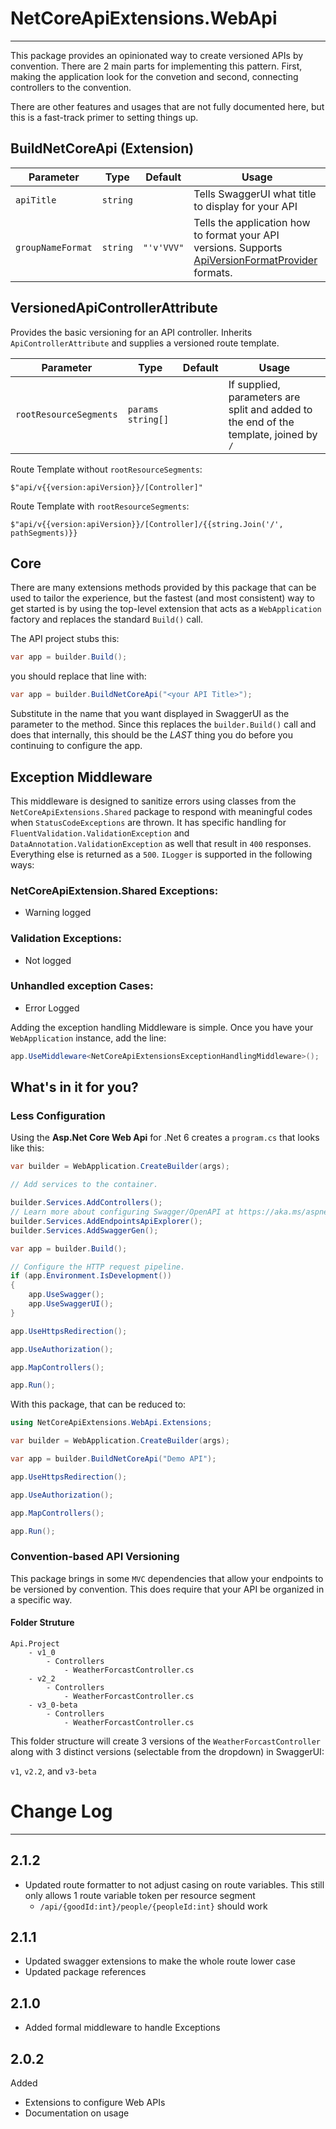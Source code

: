 ﻿# NetCoreApiExtensions.WebApi
---
This package provides an opinionated way to create versioned APIs by convention. There are 2 main parts for implementing this pattern. First, making the application look for the convetion and second, connecting controllers to the convention.

There are other features and usages that are not fully documented here, but this is a fast-track primer to setting things up.

## BuildNetCoreApi (Extension)
| Parameter | Type | Default | Usage | 
| ----------- | ----------- | ---------- | ---------- |
| `apiTitle` | `string` | | Tells SwaggerUI what title to display for your API |
| `groupNameFormat` | `string` | `"'v'VVV"` | Tells the application how to format your API versions. Supports [ApiVersionFormatProvider](https://github.com/dotnet/aspnet-api-versioning/wiki/Version-Format) formats. |

## VersionedApiControllerAttribute

Provides the basic versioning for an API controller. Inherits `ApiControllerAttribute`
and supplies a versioned route template.

| Parameter | Type | Default | Usage | 
| ----------- | ----------- | ---------- | ---------- |
| `rootResourceSegments` | `params string[]` | | If supplied, parameters are split and added to the end of the template, joined by `/` |

Route Template without `rootResourceSegments`:

```
$"api/v{{version:apiVersion}}/[Controller]"
```

Route Template with `rootResourceSegments`:

```
$"api/v{{version:apiVersion}}/[Controller]/{{string.Join('/', pathSegments)}}
```

## Core

There are many extensions methods provided by this package that can be used to tailor the experience, but the fastest (and most consistent) way to get started is by using the top-level extension that acts as a `WebApplication` factory and replaces the standard `Build()` call.

The API project stubs this:
``` C#
var app = builder.Build();
```

you should replace that line with:
``` C#
var app = builder.BuildNetCoreApi("<your API Title>");
```

Substitute in the name that you want displayed in SwaggerUI as the parameter to the method. Since this replaces the `builder.Build()` call and does that internally, this should be the *LAST* thing you do before you continuing to configure the app.

## Exception Middleware
This middleware is designed to sanitize errors using classes from the `NetCoreApiExtensions.Shared` package to respond with meaningful codes when `StatusCodeExceptions` are thrown. It has specific handling for `FluentValidation.ValidationException` and `DataAnnotation.ValidationException` as well that result in `400` responses. Everything else is returned as a `500`. `ILogger` is supported in the following ways:

### NetCoreApiExtension.Shared Exceptions:
* Warning logged

### Validation Exceptions: 
* Not logged
  
### Unhandled exception Cases:
* Error Logged
  

Adding the exception handling Middleware is simple. Once you have your `WebApplication` instance, add the line:

``` C#
app.UseMiddleware<NetCoreApiExtensionsExceptionHandlingMiddleware>();
```



## What's in it for you?
### Less Configuration
Using the **Asp.Net Core Web Api** for .Net 6 creates a `program.cs` that looks like this:
``` C#
var builder = WebApplication.CreateBuilder(args);

// Add services to the container.

builder.Services.AddControllers();
// Learn more about configuring Swagger/OpenAPI at https://aka.ms/aspnetcore/swashbuckle
builder.Services.AddEndpointsApiExplorer();
builder.Services.AddSwaggerGen();

var app = builder.Build();

// Configure the HTTP request pipeline.
if (app.Environment.IsDevelopment())
{
    app.UseSwagger();
    app.UseSwaggerUI();
}

app.UseHttpsRedirection();

app.UseAuthorization();

app.MapControllers();

app.Run();
```
With this package, that can be reduced to:
``` C# 
using NetCoreApiExtensions.WebApi.Extensions;

var builder = WebApplication.CreateBuilder(args);

var app = builder.BuildNetCoreApi("Demo API");

app.UseHttpsRedirection();

app.UseAuthorization();

app.MapControllers();

app.Run();
```

### Convention-based API Versioning
This package brings in some `MVC` dependencies that allow your endpoints to be versioned by convention. This does require that your API be organized in a specific way.

#### Folder Struture
```
Api.Project
    - v1_0
        - Controllers
            - WeatherForcastController.cs
    - v2_2
        - Controllers
            - WeatherForcastController.cs
    - v3_0-beta
        - Controllers
            - WeatherForcastController.cs
```
This folder structure will create 3 versions of the `WeatherForcastController` along with 3 distinct versions (selectable from the dropdown) in SwaggerUI:

`v1`, `v2.2`, and `v3-beta` 

# Change Log
---
## 2.1.2
* Updated route formatter to not adjust casing on route variables. This still only allows 1 route variable token per resource segment
  *  `/api/{goodId:int}/people/{peopleId:int}` should work

## 2.1.1
* Updated swagger extensions to make the whole route lower case
* Updated package references

## 2.1.0
* Added formal middleware to handle Exceptions
  
## 2.0.2
Added
* Extensions to configure Web APIs
* Documentation on usage